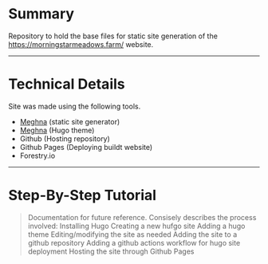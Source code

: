 # Summary
Repository to hold the base files for static site generation of the https://morningstarmeadows.farm/ website.

---

# Technical Details
Site was made using the following tools.
- [Meghna](https://gohugo.io/) (static site generator)
- [Meghna](https://themes.gohugo.io/themes/meghna-hugo/) (Hugo theme)
- Github (Hosting repository)
- Github Pages (Deploying buildt website)
- Forestry.io

---

# Step-By-Step Tutorial 
> Documentation for future reference.
> Consisely describes the process involved: 
> Installing Hugo
> Creating a new hufgo site
> Adding a hugo theme
> Editing/modifying the site as needed
> Adding the site to a github repository
> Adding a github actions workflow for hugo site deployment
> Hosting the site through Github Pages
